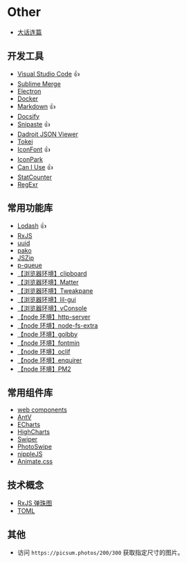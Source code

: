 # Other

- [大话连篇](/其他/大话连篇)

## 开发工具

- [Visual Studio Code](https://code.visualstudio.com/ '代码编辑器') 👍
- [Sublime Merge](https://www.sublimemerge.com/ 'git 可视化工具')
- [Electron](https://www.electronjs.org/zh/ '使用前端代码实现桌面端应用')
- [Docker](https://hub.docker.com/ '管理应用容器')
- [Markdown](https://www.markdownguide.org/ '文档格式语法') 👍
- [Docsify](https://docsify.js.org/#/ '文档生成工具')
- [Snipaste](https://www.snipaste.com/ 'windows 截屏') 👍
- [Dadroit JSON Viewer](https://dadroit.com/ '快速查看大体积 JSON 文件')
- [Tokei](https://github.com/XAMPPRocky/tokei '计算代码量')
- [IconFont](https://www.iconfont.cn/ '图标库') 👍
- [IconPark](https://iconpark.oceanengine.com/official '图标库')
- [Can I Use](https://caniuse.com/) 👍
- [StatCounter](https://gs.statcounter.com/ '浏览器市场份额统计')
- [RegExr](https://regexr.com/ '正则表达式测试')

## 常用功能库

- [Lodash](https://lodash.com/ '通用方法库') 👍
- [RxJS](https://rxjs.dev/ '响应式编程')
- [uuid](https://github.com/uuidjs/uuid '用于生成唯一键值')
- [pako](https://github.com/nodeca/pako '支持 deflate 及 gzip 算法的压缩/解压缩库')
- [JSZip](https://github.com/Stuk/jszip 'zip 压缩库')
- [p-queue](https://github.com/sindresorhus/p-queue '批量异步请求')
- [【浏览器环境】clipboard](https://clipboardjs.com/ '粘贴板功能')
- [【浏览器环境】Matter](https://chinabigpan.github.io/matterjs_docs_zh_cn 'js 2D 物理引擎')
- [【浏览器环境】Tweakpane](https://tweakpane.github.io/docs '界面菜单工具')
- [【浏览器环境】lil-gui](https://lil-gui.georgealways.com '界面菜单工具')
- [【浏览器环境】vConsole](https://github.com/Tencent/vConsole '移动端控制台工具')
- [【node 环境】http-server](https://github.com/http-party/http-server '静态服务器')
- [【node 环境】node-fs-extra](https://github.com/jprichardson/node-fs-extra '提供 node 文件系统相关方法')
- [【node 环境】golbby](https://github.com/sindresorhus/globby '基于 fast-glob 实现，用于查找文件')
- [【node 环境】fontmin](https://github.com/ecomfe/fontmin '裁取字体文件')
- [【node 环境】oclif](https://oclif.io '命令行工具构建模板')
- [【node 环境】enquirer](https://github.com/enquirer/enquirer '命令行输入提示')
- [【node 环境】PM2](https://pm2.keymetrics.io/ '进程管理工具')

## 常用组件库

- [web components](https://www.webcomponents.org/ 'WebComponent 组件库')
- [AntV](https://antv-2018.alipay.com/zh-cn/index.html '蚂蚁金服数据可视化组件库')
- [ECharts](https://echarts.apache.org/zh/index.html '图表库')
- [HighCharts](https://www.hcharts.cn/ '图表库')
- [Swiper](https://swiperjs.com/swiper-api '轮播框组件库')
- [PhotoSwipe](https://photoswipe.com/ '图片展示组件库')
- [nippleJS](https://yoannmoi.net/nipplejs/ '摇杆组件库')
- [Animate.css](https://www.jq22.com/yanshi819 'css 动效库')

## 技术概念

- [RxJS 弹珠图](https://rxmarbles.com/ '弹珠示例图')
- [TOML](https://toml.io/cn/ '数据存储格式')

## 其他

- 访问 `https://picsum.photos/200/300` 获取指定尺寸的图片。
